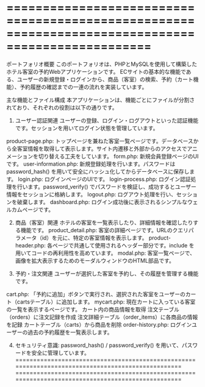 

==================================================================================================
==================================================================================================



ポートフォリオ概要
このポートフォリオは、PHPとMySQLを使用して構築したホテル客室の予約Webアプリケーションです。 ECサイトの基本的な機能である、ユーザーの新規登録・ログインから、商品（客室）の検索、予約（カート機能）、予約履歴の確認までの一連の流れを実装しています。

主な機能とファイル構成
本アプリケーションは、機能ごとにファイルが分割されており、それぞれの役割は以下の通りです。

1. ユーザー認証関連
ユーザーの登録、ログイン・ログアウトといった認証機能です。セッションを用いてログイン状態を管理しています。

product-page.php: トップページを兼ねた客室一覧ページです。データベースから全客室情報を取得して表示します。サイト内遷移と外部からのアクセスでアニメーションを切り替える工夫をしています。
form.php: 新規会員登録ページのUIです。
user-information.php: 新規登録処理を行います。パスワードは password_hash() を用いて安全にハッシュ化してからデータベースに保存します。
login.php: ログインページのUIです。
login-process.php: ログイン認証処理を行います。password_verify() でパスワードを検証し、成功するとユーザー情報をセッションに格納します。
logout.php: ログアウト処理を行い、セッションを破棄します。
dashboard.php: ログイン成功後に表示されるシンプルなウェルカムページです。

2. 商品（客室）関連
ホテルの客室を一覧表示したり、詳細情報を確認したりする機能です。
product_detail.php: 客室の詳細ページです。URLのクエリパラメータ（id）を元に、特定の客室情報を表示します。
product-header.php: 各ページで共通して使用されるヘッダー部分です。include を用いてコードの再利用性を高めています。
modal.php: 客室一覧ページで、画像を拡大表示するためのモーダルウィンドウのHTML部品です。

3. 予約・注文関連
ユーザーが選択した客室を予約し、その履歴を管理する機能です。

cart.php: 「予約に追加」ボタンで実行され、選択された客室をユーザーのカート（cartsテーブル）に追加します。
mycart.php: 現在カートに入っている客室の一覧を表示するページです。
カート内の商品情報を取得
注文テーブル（orders）に注文記録を作成
注文詳細テーブル（order_items）に各商品の情報を記録
カートテーブル（carts）から商品を削除
order-history.php: ログインユーザーの過去の予約履歴を一覧表示します。


4. セキュリティ意識:
password_hash() / password_verify() を用いて、パスワードを安全に管理しています。
==================================================================================================
==================================================================================================

